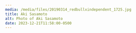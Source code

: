 ```yaml
---
media: /media/files/20190314_redbullxindependent_1725.jpg
title: Aki Sasamoto
alt: Photo of Aki Sasamoto
date: 2023-12-21T11:58:00-0500
---
```

